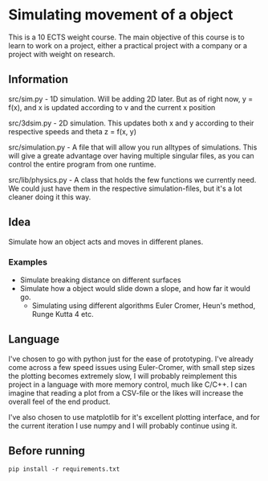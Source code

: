 # Simulating movement of a object

This is a 10 ECTS weight course. The main objective of this course is to learn to work on a project,
either a practical project with a company or a project with weight on research.

## Information

src/sim.py - 1D simulation. Will be adding 2D later. But as of right now, y = f(x), and x is updated according to v and the current x position

src/3dsim.py - 2D simulation. This updates both x and y according to their respective speeds and theta z = f(x, y)

src/simulation.py - A file that will allow you run alltypes of simulations. This will give a greate advantage over having multiple singular files, as you can control the entire program from one runtime. 

src/lib/physics.py - A class that holds the few functions we currently need. We could just have them in the respective simulation-files, but it's a lot cleaner doing it this way.

## Idea

Simulate how an object acts and moves in different planes.

### Examples

- Simulate breaking distance on different surfaces
- Simulate how a object would slide down a slope, and how far it would go.
	- Simulating using different algorithms Euler Cromer, Heun's method, Runge Kutta 4 etc. 


## Language

I've chosen to go with python just for the ease of prototyping. I've already come across a few speed issues using Euler-Cromer, with small step sizes the plotting becomes extremely slow, I will probably reimplement this project in a language with more memory control, much like C/C++. I can imagine that reading a plot from a CSV-file or the likes will increase the overall feel of the end product.

I've also chosen to use matplotlib for it's excellent plotting interface, and for the current iteration I use numpy and I will probably continue using it.

## Before running

```
pip install -r requirements.txt
```
